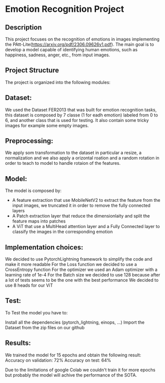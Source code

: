 # Emotion Recognition Project
## Description
This project focuses on the recognition of emotions in images implementing the PAtt-Lite(https://arxiv.org/pdf/2306.09626v1.pdf). The main goal is to develop a model capable of identifying human emotions, such as happiness, sadness, anger, etc., from input images.

## Project Structure
The project is organized into the following modules:

## Dataset:

We used the Dataset FER2013 that was built for emotion recognition tasks, this dataset is composed by 7 classe (1 for eadh emotion) labeled from 0 to 6, and another class that is used for testing. It also contain some tricky images for example some empty images.
## Preprocessing:

We apply som transformation to the dataset in particular a resize, a normalization and we also apply a orizontal roation and a random rotation in order to  teach to model to handle rotaion of the features.

## Model:

The model is composed by:
- A feature extraction that use MobileNetV2 to extract the feature from the input images, we truncated it in order to remove the fully connected layers
- A Patch extraction layer that reduce the dimensionlaity and split the feature maps into patches
- A ViT that use a MultiHead attention layer and a Fully Connected layer to classify the images in the corresponding emotion
  
## Implementation choices:
We decided to use PytorchLightning framework to simplify the code and make it more readable
For the Loss function we decided to use a CrossEntropy function
For the optimizer we used an Adam optimizer with a learning rate of 1e-4
For the Batch size we decided to use 128 because after a lot of tests seems to be the one with the best performance
We decided to use 8 heads for our ViT

## Test:

To Test the model you have to:

Install all the dependencies (pytorch_lightning, einops, ...)
Import the Dataset from the zip files on our github

## Results:

We trained the model for 15 epochs and obtain the following result:
Accuracy on validation: 72%
Accuracy on test: 64%

Due to the limitations of google Colab we couldn't train it for more epochs but probably the model will achive the performance of the SOTA.

